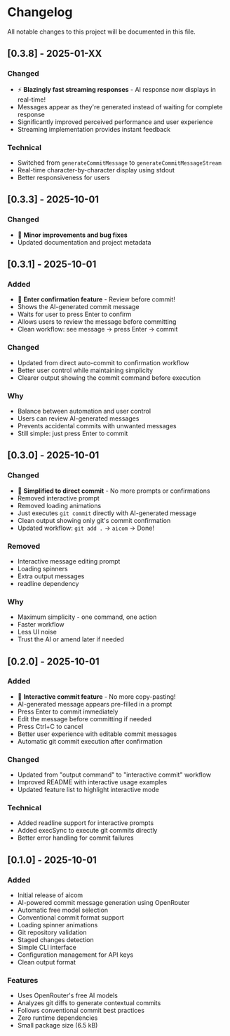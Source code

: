 # Changelog

All notable changes to this project will be documented in this file.

## [0.3.8] - 2025-01-XX

### Changed

- ⚡ **Blazingly fast streaming responses** - AI response now displays in real-time!
- Messages appear as they're generated instead of waiting for complete response
- Significantly improved perceived performance and user experience
- Streaming implementation provides instant feedback

### Technical

- Switched from `generateCommitMessage` to `generateCommitMessageStream`
- Real-time character-by-character display using stdout
- Better responsiveness for users

## [0.3.3] - 2025-10-01

### Changed

- 🔧 **Minor improvements and bug fixes**
- Updated documentation and project metadata

## [0.3.1] - 2025-10-01

### Added

- 🎯 **Enter confirmation feature** - Review before commit!
- Shows the AI-generated commit message
- Waits for user to press Enter to confirm
- Allows users to review the message before committing
- Clean workflow: see message → press Enter → commit

### Changed

- Updated from direct auto-commit to confirmation workflow
- Better user control while maintaining simplicity
- Clearer output showing the commit command before execution

### Why

- Balance between automation and user control
- Users can review AI-generated messages
- Prevents accidental commits with unwanted messages
- Still simple: just press Enter to commit

## [0.3.0] - 2025-10-01

### Changed

- 🎯 **Simplified to direct commit** - No more prompts or confirmations
- Removed interactive prompt
- Removed loading animations
- Just executes `git commit` directly with AI-generated message
- Clean output showing only git's commit confirmation
- Updated workflow: `git add .` → `aicom` → Done!

### Removed

- Interactive message editing prompt
- Loading spinners
- Extra output messages
- readline dependency

### Why

- Maximum simplicity - one command, one action
- Faster workflow
- Less UI noise
- Trust the AI or amend later if needed

## [0.2.0] - 2025-10-01

### Added

- 🎉 **Interactive commit feature** - No more copy-pasting!
- AI-generated message appears pre-filled in a prompt
- Press Enter to commit immediately
- Edit the message before committing if needed
- Press Ctrl+C to cancel
- Better user experience with editable commit messages
- Automatic git commit execution after confirmation

### Changed

- Updated from "output command" to "interactive commit" workflow
- Improved README with interactive usage examples
- Updated feature list to highlight interactive mode

### Technical

- Added readline support for interactive prompts
- Added execSync to execute git commits directly
- Better error handling for commit failures

## [0.1.0] - 2025-10-01

### Added

- Initial release of aicom
- AI-powered commit message generation using OpenRouter
- Automatic free model selection
- Conventional commit format support
- Loading spinner animations
- Git repository validation
- Staged changes detection
- Simple CLI interface
- Configuration management for API keys
- Clean output format

### Features

- Uses OpenRouter's free AI models
- Analyzes git diffs to generate contextual commits
- Follows conventional commit best practices
- Zero runtime dependencies
- Small package size (6.5 kB)
